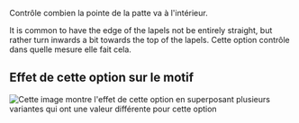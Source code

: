 Contrôle combien la pointe de la patte va à l'intérieur.

It is common to have the edge of the lapels not be entirely straight, but rather turn inwards a bit towards the top of the lapels. Cette option contrôle dans quelle mesure elle fait cela.

## Effet de cette option sur le motif

![Cette image montre l'effet de cette option en superposant plusieurs variantes qui ont une valeur différente pour cette option](carlton_lapelreduction_sample.svg "Effet de cette option sur le motif")
